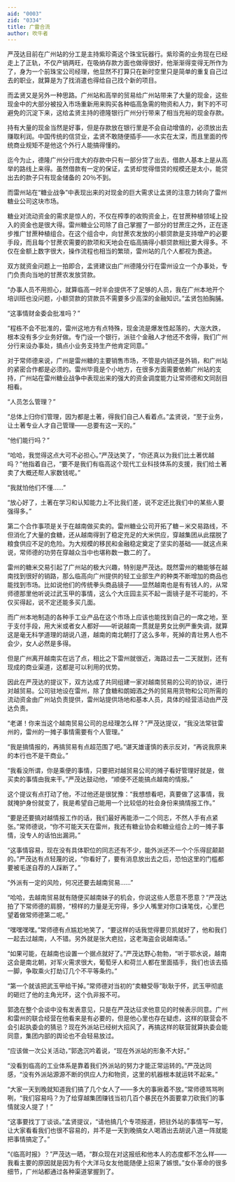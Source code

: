 ```yaml
---
aid: "0003"
zid: "0334"
title: 广雷合流
author: 吹牛者
---
```


严茂达目前在广州站的分工是主持紫珍斋这个珠宝玩器行。紫珍斋的业务现在已经走上了正轨，不仅产销两旺，在吸纳存款方面也做得很好，他渐渐得变得无所作为了，身为一个前珠宝公司经理，他显然不打算只在新时空里只是简单的重复自己过去的职业，就算是为了找消遣也得给自己找个新的项目。

而孟贤又是另外一种思路。广州站和高举的贸易给广州站带来了大量的现金，这些现金中的大部分被投入市场重新用来购买各种临高急需的物资和人力，剩下的不可避免的沉淀下来，这给孟贤主持的德隆银行广州分行带来了相当充裕的现金存款。

持有大量的现金当然是好事，但是存款放在银行里是不会自动增值的，必须放出去赚取利润。中国传统的信贷业，孟贤不敢随便插手——水实在太深，而且里面的传统商业规矩不是他这个外行人能搞得懂的。

迄今为止，德隆广州分行庞大的存款中只有一部分贷了出去，借款人基本上是从高举的路线上来得。虽然借款有一定的保证，孟贤却觉得借贷的规模还是太小，能贷出去的款子只有现金储备的 20％不到。

而雷州站在“糖业战争”中表现出来的对现金的巨大需求让孟贤的注意力转向了雷州糖业公司这块市场。

糖业对流动资金的需求是惊人的，不仅在榨季的收购资金上，在甘蔗种植领域上投入的资金也是很大得。雷州糖业公司除了自己掌握了一部分的甘蔗庄之外，正在逐步推广甘蔗种植组合。在这个组合中，向甘蔗农发放的小额贷款是支持增产的必要手段，而且每个甘蔗农需要的款项和天地会在临高搞得小额贷款相比要大得多。不仅在金额上数字很大，操作流程也相当的繁琐，雷州站的几个人都视为畏途。

双方就资金问题上一拍即合，孟贤建议由广州德隆分行在雷州设立一个办事处，专门负责向当地的甘蔗农发放贷款。

“办事人员不用担心，就算临高一时半会提供不了足够的人员，我在广州本地开个培训班也没问题，小额贷款的贷款员不需要多少高深的金融知识。”孟贤包拍胸脯。

“这事情财金委会批准吗？”

“程栋不会不批准的，雷州这地方有点特殊，现金流是爆发性起落的，大涨大跌，根本没有多少业务好做。专门设一个银行，派驻个金融人才他还不舍得，我们广州分行来设办事处，搞点小业务支持生产他肯定同意。”

对于常师德来说，广州是雷州糖的主要销售市场，不管是内销还是外销，和广州站的紧密合作都是必须的。雷州毕竟是个小地方，在很多方面需要依赖广州站的支持，广州站在雷州糖业战争中表现出来的强大的资金调度能力让常师德和文同刮目相看。

“人员怎么管理？”

“总体上归你们管理，因为都是土著，得我们自己人看着点。”孟贤说，“至于业务，让土著专业人才自己管理——总要有这一天的。”

“他们能行吗？”

“哈哈，我觉得这点大可不必担心。”严茂达笑了，“你还真以为我们比土著优越吗？”他指着自己，“要不是我们有临高这个现代工业科技体系的支援，我们给土著卖了大概还帮人家数钱呢。”

“我就怕他们不懂……”

“放心好了，土著在学习和认知能力上不比我们差，说不定还比我们中的某些人要强得多。”

第二个合作事项是关于在越南做买卖的。雷州糖业公司开拓了糖－米交易路线，不但消化了大量的食糖，还从越南得到了稳定充足的大米供应，穿越集团从此摆脱了粮食供应不足的危险。为大规模的移民和金融稳定奠定了坚实的基础——就这点来说，常师德的功劳在穿越众当中也堪称数一数二的了。

雷州的糖米交易引起了广州站的极大兴趣，特别是严茂达。既然雷州的糖能够在越南找到很好的销路，那么临高向广州提供的轻工业部生产的种类不断增加的商品也能找到市场。比如说他们的传统拳头商品镜子——显然越南也是有有钱人的，从常师德那里他听说过武玉甲的事情，这么个大庄园主买不起一面镜子是不可能的，不仅买得起，说不定还能多买几面。

而广州本地制造的各种手工业产品在这个市场上应该也能找到自己的一席之地，至于支付手段，用大米或者女人都好——听说越南一贯就是男女比例严重失调，就算这是毫无科学道理的胡说八道，越南的南北朝打了这么多年，死掉的青壮男人也不会少，女人必然是多得。

但是广州离开越南实在远了点，相比之下雷州就很近，海路过去一二天就到，还有现成的商业渠道，这都是可以利用的优势。

因此在严茂达的提议下，双方达成了共同组建一家对越南贸易的公司的协议，进行对越贸易。公司驻地设在雷州，除了食糖和朗姆酒之外的贸易用货物和公司所需的流动资金由广州站负责提供，雷州站提供场地和基本人员，具体的经营活动由严茂达负责。

“老谌！你来当这个越南贸易公司的总经理怎么样？”严茂达提议，“我没法常驻雷州的，雷州的一摊子事情需要有个人管理。”

“我是搞情报的，再搞贸易有点超范围了吧。”谌天雄谨慎的表示反对，“再说我原来的本行也不是干商业。”

“我看没所谓，你是乘便的事情，只要把对越贸易公司的摊子看好管理好就是，做买卖的事情由我来干。”严茂达鼓动他，“顺便不还能搞点越南的情报。”

这个提议有点打动了他，不过他还是很犹豫：“我想想看吧，真要做了这事情，我就掩护身份就变了，我是希望自己能用一个比较低的社会身份来搞情报工作。”

“要是还要搞对越情报工作的话，我们最好再能添一二个同志，不然人手有点紧张。”常师德说，“你不可能天天在雷州，我还有糖业协会和糖业组合上的一摊子事情，没专人的话怕出漏洞。”

“这事情容易，现在没有具体职位的同志还有不少，能外派还不一个个乐得屁颠颠的。”严茂达有点轻蔑的说，“你看好了，要有消息放出去之后，恐怕这里的门槛都要被毛遂自荐的人踩断了。”

“外派有一定的风险，何况还要去越南贸易……”

“哈哈，去越南贸易就有随便买越南妹子的机会，你说这些人愿意不愿意？”严茂达拍了下常师德的肩膀，“榜样的力量是无穷得，多少人嘴里对你口诛笔伐，心里巴望着做常师德第二呢。”

“嘿嘿嘿嘿。”常师德有点尴尬地笑了，“要这样的话我觉得要贝凯就好了，他和我们一起去过越南，人不错。另外就是张大疤拉，这老海盗会说越南话。”

“如果可能，在越南也设置一个据点就好了。”严茂达野心勃勃，“听于鄂水说，越南这会是南北朝，对军火需求很大，葡萄牙人和荷兰人都在里面插手，我们也该去插一脚，争取乘火打劫订几个不平等条约。”

“第一个就该把武玉甲给干掉。”常师德对当初的“卖糖受辱”耿耿于怀，武玉甲彻底的砸烂了他的主角光环，这个仇非报不可。

郭逸在整个会谈中没有发表意见，只是在严茂达征求他意见的时候表示同意。广州和雷州的联合经营在他看来是有必要的，但是他心里也存在疑虑，这样的联营会不会引起执委会的猜忌？现在外派站已经树大招风了，再搞这样的联营就算执委会能同意，集团内部的舆论也不会轻易放过。

“应该做一次公关活动，”郭逸沉吟着说，“现在外派站的形象不大好。”

“没看到临高的工业体系是靠着我们外派站的努力才能正常运转的。”严茂达同感，“没有外派站源源不断的供应人力和物资，这里的机器根本就运转不起来。”

“大家一天到晚就知道我们搞了几个女人了——多大的事揪着不放。”常师德骂骂咧咧，“我们容易吗？为了给穿越集团赚钱当初几百个暴民在外面要拿刀砍我们的事情就没人提了！”

“这事要找丁丁谈谈。”孟贤提议，“请他搞几个专项报道，把驻外站的事情写一写，让大家看看我们也很不容易的，并不是一天到晚搞女人喝酒出去胡说八道一阵就能把事情搞定了。”

“《临高时报》？”严茂达一晒，“群众现在对这报纸和他本人的态度都不怎么样——我看主要的原因就是因为有个大洋马女友他能随便上招来了嫉恨。”女仆革命的很多细节，广州站都通过各种渠道掌握到了。
